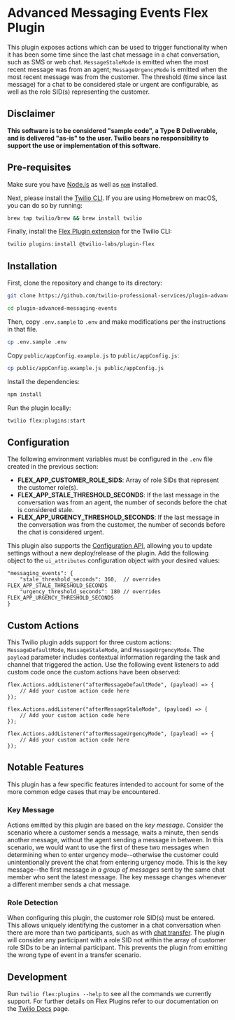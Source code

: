 # Advanced Messaging Events Flex Plugin

This plugin exposes actions which can be used to trigger functionality when it has been some time since the last chat message in a chat conversation, such as SMS or web chat. `MessageStaleMode` is emitted when the most recent message was from an agent; `MessageUrgencyMode` is emitted when the most recent message was from the customer. The threshold (time since last message) for a chat to be considered stale or urgent are configurable, as well as the role SID(s) representing the customer.

## Disclaimer

**This software is to be considered "sample code", a Type B Deliverable, and is delivered "as-is" to the user. Twilio bears no responsibility to support the use or implementation of this software.**

## Pre-requisites

Make sure you have [Node.js](https://nodejs.org) as well as [`npm`](https://npmjs.com) installed.

Next, please install the [Twilio CLI](https://www.twilio.com/docs/twilio-cli/quickstart). If you are using Homebrew on macOS, you can do so by running:

```bash
brew tap twilio/brew && brew install twilio
```

Finally, install the [Flex Plugin extension](https://www.twilio.com/docs/flex/developer/plugins/cli/install) for the Twilio CLI:

```bash
twilio plugins:install @twilio-labs/plugin-flex
```

## Installation

First, clone the repository and change to its directory:

```bash
git clone https://github.com/twilio-professional-services/plugin-advanced-messaging-events.git

cd plugin-advanced-messaging-events
```

Then, copy `.env.sample` to `.env` and make modifications per the instructions in that file.

```bash
cp .env.sample .env
```

Copy `public/appConfig.example.js` to `public/appConfig.js`:

```bash
cp public/appConfig.example.js public/appConfig.js
```

Install the dependencies:

```bash
npm install
```

Run the plugin locally:

```bash
twilio flex:plugins:start
```

## Configuration

The following environment variables must be configured in the `.env` file created in the previous section:

- **FLEX_APP_CUSTOMER_ROLE_SIDS**: Array of role SIDs that represent the customer role(s).
- **FLEX_APP_STALE_THRESHOLD_SECONDS**: If the last message in the conversation was from an agent, the number of seconds before the chat is considered stale.
- **FLEX_APP_URGENCY_THRESHOLD_SECONDS**: If the last message in the conversation was from the customer, the number of seconds before the chat is considered urgent.

This plugin also supports the [Configuration API](https://www.twilio.com/docs/flex/developer/ui/configuration), allowing you to update settings without a new deploy/release of the plugin. Add the following object to the `ui_attributes` configuration object with your desired values:

```
"messaging_events": {
    "stale_threshold_seconds": 360,  // overrides FLEX_APP_STALE_THRESHOLD_SECONDS
    "urgency_threshold_seconds": 180 // overrides FLEX_APP_URGENCY_THRESHOLD_SECONDS
}
```

## Custom Actions

This Twilio plugin adds support for three custom actions: `MessageDefaultMode`, `MessageStaleMode`, and `MessageUrgencyMode`. The `payload` parameter includes contextual information regarding the task and channel that triggered the action. Use the following event listeners to add custom code once the custom actions have been observed:

```
flex.Actions.addListener("afterMessageDefaultMode", (payload) => {
    // Add your custom action code here
});

flex.Actions.addListener("afterMessageStaleMode", (payload) => {
    // Add your custom action code here
});

flex.Actions.addListener("afterMessageUrgencyMode", (payload) => {
    // Add your custom action code here
});
```

## Notable Features

This plugin has a few specific features intended to account for some of the more common edge cases that may be encountered.

### Key Message

Actions emitted by this plugin are based on the _key message_. Consider the scenario where a customer sends a message, waits a minute, then sends another message, without the agent sending a message in between. In this scenario, we would want to use the first of these two messages when determining when to enter urgency mode--otherwise the customer could unintentionally prevent the chat from entering urgency mode. This is the key message--the first message _in a group of messages_ sent by the same chat member who sent the latest message. The key message changes whenever a different member sends a chat message.

### Role Detection

When configuring this plugin, the customer role SID(s) must be entered. This allows uniquely identifying the customer in a chat conversation when there are more than two participants, such as with [chat transfer](https://github.com/twilio-professional-services/plugin-chat-sms-transfer). The plugin will consider any participant with a role SID not within the array of customer role SIDs to be an internal participant. This prevents the plugin from emitting the wrong type of event in a transfer scenario.

## Development

Run `twilio flex:plugins --help` to see all the commands we currently support. For further details on Flex Plugins refer to our documentation on the [Twilio Docs](https://www.twilio.com/docs/flex/developer/plugins/cli) page.
